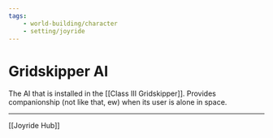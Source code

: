 ```yaml
---
tags:
    - world-building/character 
    - setting/joyride
---
```

# Gridskipper AI

The AI that is installed in the [[Class III Gridskipper]]. Provides companionship (not like that, ew) when its user is alone in space.

---
[[Joyride Hub]]